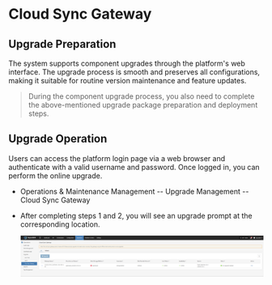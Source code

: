 # Cloud Sync Gateway

## Upgrade Preparation

The system supports component upgrades through the platform's web interface. The upgrade process is smooth and preserves all configurations, making it suitable for routine version maintenance and feature updates.

> During the component upgrade process, you also need to complete the above-mentioned upgrade package preparation and deployment steps.

## Upgrade Operation

Users can access the platform login page via a web browser and authenticate with a valid username and password. Once logged in, you can perform the online upgrade.

* Operations & Maintenance Management -- Upgrade Management -- Cloud Sync Gateway

* After completing steps 1 and 2, you will see an upgrade prompt at the corresponding location.

  ![](./images/cloudsynchronousgateway-upgradeoperation-1.png)
